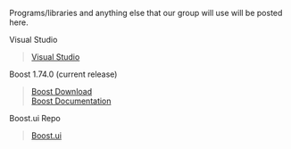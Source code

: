 Programs/libraries and anything else that our group will use will be posted here.

Visual Studio
>[Visual Studio](https://visualstudio.microsoft.com/downloads/)

Boost 1.74.0 (current release)
>[Boost Download](https://www.boost.org/users/download/)<br>
>[Boost Documentation](https://www.boost.org/doc/libs/1_74_0/)

Boost.ui Repo
>[Boost.ui](https://kosenko.github.io/boost.ui/)




